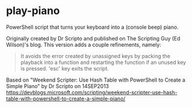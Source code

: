 # play-piano
PowerShell script that turns your keyboard into a (console beep) piano.

Originally created by Dr Scripto and published on The Scripting Guy (Ed Wilson)'s blog.
This version adds a couple refinements, namely:
 > It avoids the error created by unassigned keys by packing the playback into a function and restarting the function if an unused key is pressed.
 > 'esc' key exits the script.

Based on "Weekend Scripter: Use Hash Table with PowerShell to Create a Simple Piano" by Dr Scripto on 14SEP2013
https://devblogs.microsoft.com/scripting/weekend-scripter-use-hash-table-with-powershell-to-create-a-simple-piano/
